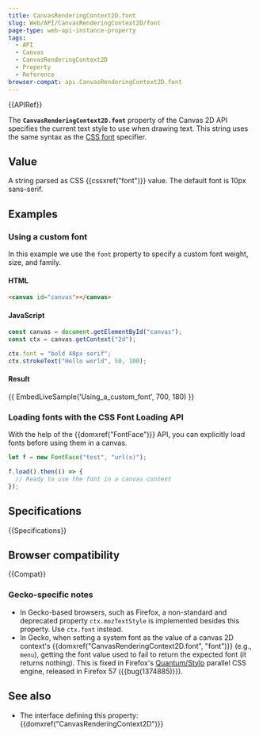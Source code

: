 ```yaml
---
title: CanvasRenderingContext2D.font
slug: Web/API/CanvasRenderingContext2D/font
page-type: web-api-instance-property
tags:
  - API
  - Canvas
  - CanvasRenderingContext2D
  - Property
  - Reference
browser-compat: api.CanvasRenderingContext2D.font
---
```


{{APIRef}}

The
**`CanvasRenderingContext2D.font`**
property of the Canvas 2D API specifies the current text style to use when drawing text.
This string uses the same syntax as the [CSS font](/en-US/docs/Web/CSS/font)
specifier.

## Value

A string parsed as CSS {{cssxref("font")}} value. The default font is 10px sans-serif.

## Examples

### Using a custom font

In this example we use the `font` property to specify a custom font weight,
size, and family.

#### HTML

```html
<canvas id="canvas"></canvas>
```

#### JavaScript

```js
const canvas = document.getElementById("canvas");
const ctx = canvas.getContext("2d");

ctx.font = "bold 48px serif";
ctx.strokeText("Hello world", 50, 100);
```

#### Result

{{ EmbedLiveSample('Using_a_custom_font', 700, 180) }}

### Loading fonts with the CSS Font Loading API

With the help of the {{domxref("FontFace")}} API, you can explicitly load fonts before
using them in a canvas.

```js
let f = new FontFace("test", "url(x)");

f.load().then(() => {
  // Ready to use the font in a canvas context
});
```

## Specifications

{{Specifications}}

## Browser compatibility

{{Compat}}

### Gecko-specific notes

- In Gecko-based browsers, such as Firefox, a non-standard and deprecated property
  `ctx.mozTextStyle` is implemented besides this property. Use
  `ctx.font` instead.
- In Gecko, when setting a system font as the value of a canvas 2D context's
  {{domxref("CanvasRenderingContext2D.font", "font")}} (e.g., `menu`),
  getting the font value used to fail to return the expected font (it returns nothing).
  This is fixed in Firefox's [Quantum/Stylo](https://wiki.mozilla.org/Quantum/Stylo) parallel CSS engine,
  released in Firefox 57 ({{bug(1374885)}}).

## See also

- The interface defining this property: {{domxref("CanvasRenderingContext2D")}}
